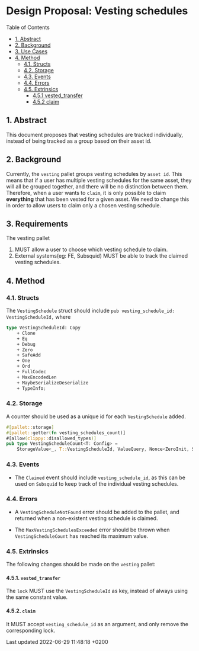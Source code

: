 Design Proposal: Vesting schedules
==========================================================

Table of Contents

- [1. Abstract](#1-abstract)
- [2. Background](#2-background)
- [3. Use Cases](#3-requirements)
- [4. Method](#4-method)
  - [4.1. Structs](#41-structs)
  - [4.2. Storage](#42-storage)
  - [4.3. Events](#43-events)
  - [4.4. Errors](#44-errors)
  - [4.5. Extrinsics](#45-extrinsics)
    - [4.5.1 vested_transfer](#451-vested_transfer)
    - [4.5.2 claim](#452-claim)

## 1. Abstract

This document proposes that vesting schedules are tracked individually, instead of being tracked as a group based on their asset id.

## 2. Background

Currently, the `vesting` pallet groups vesting schedules by `asset id`. This means that if a user has multiple
vesting schedules for the same asset, they will all be grouped together, and there will be no distinction between
them. Therefore, when a user wants to `claim`, it is only possible to claim **everything** that has been vested for
a given asset. We need to change this in order to allow users to claim only a chosen vesting schedule.

## 3. Requirements

The vesting pallet

1. MUST allow a user to choose which vesting schedule to claim.
2. External systems(eg: FE, Subsquid) MUST be able to track the claimed vesting schedules.

## 4. Method

### 4.1. Structs

The `VestingSchedule` struct should include `pub vesting_schedule_id: VestingScheduleId,` where

```rust
type VestingScheduleId: Copy
    + Clone
    + Eq
    + Debug
    + Zero
    + SafeAdd
    + One
    + Ord
    + FullCodec
    + MaxEncodedLen
    + MaybeSerializeDeserialize
    + TypeInfo;
```

### 4.2. Storage

A counter should be used as a unique id for each `VestingSchedule` added.
```rust
#[pallet::storage]
#[pallet::getter(fn vesting_schedules_count)]
#[allow(clippy::disallowed_types)]
pub type VestingScheduleCount<T: Config> =
    StorageValue<_, T::VestingScheduleId, ValueQuery, Nonce<ZeroInit, SafeIncrement>>;
```

### 4.3. Events

- The `Claimed` event should include `vesting_schedule_id`, as this can be used on `Subsquid` to keep track of the
individual vesting schedules.

### 4.4. Errors

- A `VestingScheduleNotFound` error should be added to the pallet, and returned when a non-existent vesting schedule
is claimed.

- The `MaxVestingSchedulesExceeded` error should be thrown when `VestingScheduleCount` has reached its maximum value.

### 4.5. Extrinsics

The following changes should be made on the `vesting` pallet:

#### 4.5.1. `vested_transfer`
The `lock` MUST use the `VestingScheduleId` as key, instead of always using the same constant value.

#### 4.5.2. `claim`
It MUST accept `vesting_schedule_id` as an argument, and only remove the corresponding lock.


Last updated 2022-06-29 11:48:18 +0200
